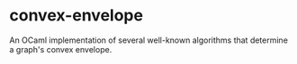 # convex-envelope
An OCaml implementation of several well-known algorithms that determine a graph's convex envelope.
